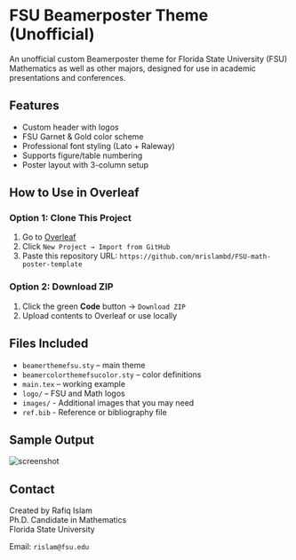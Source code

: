 # FSU Beamerposter Theme (Unofficial)

An unofficial custom Beamerposter theme for Florida State University (FSU) Mathematics as well as other majors, designed for use in academic presentations and conferences.

## Features

- Custom header with logos
- FSU Garnet & Gold color scheme
- Professional font styling (Lato + Raleway)
- Supports figure/table numbering
- Poster layout with 3-column setup

## How to Use in Overleaf

### Option 1: Clone This Project

1. Go to [Overleaf](https://overleaf.com)
2. Click `New Project → Import from GitHub`
3. Paste this repository URL:  `https://github.com/mrislambd/FSU-math-poster-template`


### Option 2: Download ZIP

1. Click the green **Code** button → `Download ZIP`
2. Upload contents to Overleaf or use locally

## Files Included

- `beamerthemefsu.sty` – main theme
- `beamercolorthemefsucolor.sty` – color definitions
- `main.tex` – working example
- `logo/` – FSU and Math logos
- `images/` - Additional images that you may need
- `ref.bib` - Reference or bibliography file

## Sample Output

![screenshot](images/sample-poster-preview.png)

## Contact

Created by Rafiq Islam  
Ph.D. Candidate in Mathematics  
Florida State University  

Email: `rislam@fsu.edu`

